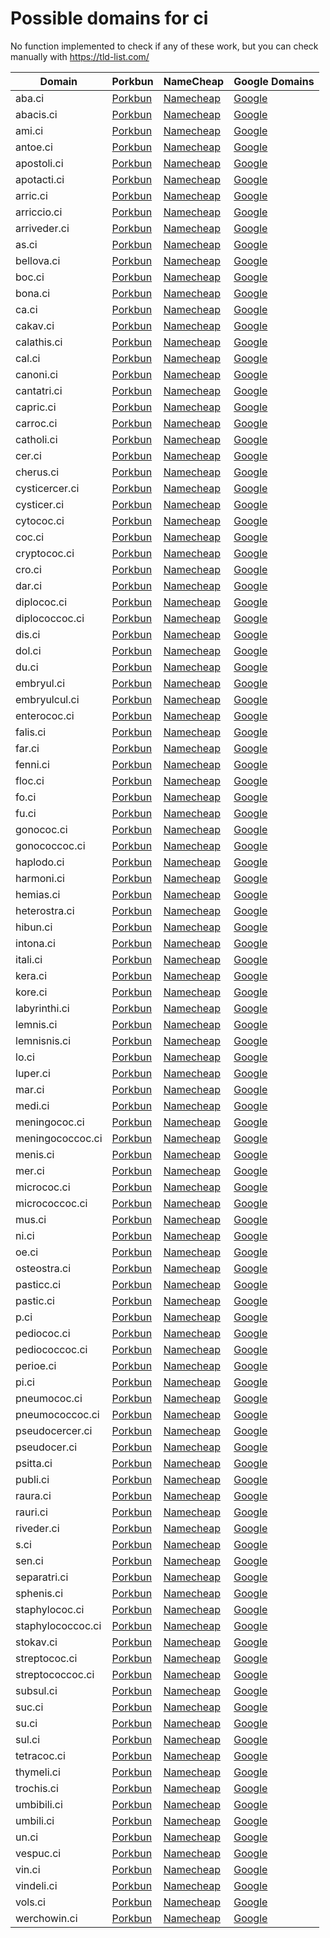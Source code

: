 # Possible domains for ci

No function implemented to check if any of these work, but you can check manually with https://tld-list.com/

| Domain | Porkbun | NameCheap | Google Domains |
|---|---|---|---|
| aba.ci | [Porkbun](https://porkbun.com/checkout/search?prb=e814663da1&tlds=&idnLanguage=&search=search&q=aba.ci) | [Namecheap](https://www.namecheap.com/domains/registration/results/?domain=aba.ci) | [Google](https://domains.google.com/registrar/search?searchTerm=aba.ci) |
| abacis.ci | [Porkbun](https://porkbun.com/checkout/search?prb=e814663da1&tlds=&idnLanguage=&search=search&q=abacis.ci) | [Namecheap](https://www.namecheap.com/domains/registration/results/?domain=abacis.ci) | [Google](https://domains.google.com/registrar/search?searchTerm=abacis.ci) |
| ami.ci | [Porkbun](https://porkbun.com/checkout/search?prb=e814663da1&tlds=&idnLanguage=&search=search&q=ami.ci) | [Namecheap](https://www.namecheap.com/domains/registration/results/?domain=ami.ci) | [Google](https://domains.google.com/registrar/search?searchTerm=ami.ci) |
| antoe.ci | [Porkbun](https://porkbun.com/checkout/search?prb=e814663da1&tlds=&idnLanguage=&search=search&q=antoe.ci) | [Namecheap](https://www.namecheap.com/domains/registration/results/?domain=antoe.ci) | [Google](https://domains.google.com/registrar/search?searchTerm=antoe.ci) |
| apostoli.ci | [Porkbun](https://porkbun.com/checkout/search?prb=e814663da1&tlds=&idnLanguage=&search=search&q=apostoli.ci) | [Namecheap](https://www.namecheap.com/domains/registration/results/?domain=apostoli.ci) | [Google](https://domains.google.com/registrar/search?searchTerm=apostoli.ci) |
| apotacti.ci | [Porkbun](https://porkbun.com/checkout/search?prb=e814663da1&tlds=&idnLanguage=&search=search&q=apotacti.ci) | [Namecheap](https://www.namecheap.com/domains/registration/results/?domain=apotacti.ci) | [Google](https://domains.google.com/registrar/search?searchTerm=apotacti.ci) |
| arric.ci | [Porkbun](https://porkbun.com/checkout/search?prb=e814663da1&tlds=&idnLanguage=&search=search&q=arric.ci) | [Namecheap](https://www.namecheap.com/domains/registration/results/?domain=arric.ci) | [Google](https://domains.google.com/registrar/search?searchTerm=arric.ci) |
| arriccio.ci | [Porkbun](https://porkbun.com/checkout/search?prb=e814663da1&tlds=&idnLanguage=&search=search&q=arriccio.ci) | [Namecheap](https://www.namecheap.com/domains/registration/results/?domain=arriccio.ci) | [Google](https://domains.google.com/registrar/search?searchTerm=arriccio.ci) |
| arriveder.ci | [Porkbun](https://porkbun.com/checkout/search?prb=e814663da1&tlds=&idnLanguage=&search=search&q=arriveder.ci) | [Namecheap](https://www.namecheap.com/domains/registration/results/?domain=arriveder.ci) | [Google](https://domains.google.com/registrar/search?searchTerm=arriveder.ci) |
| as.ci | [Porkbun](https://porkbun.com/checkout/search?prb=e814663da1&tlds=&idnLanguage=&search=search&q=as.ci) | [Namecheap](https://www.namecheap.com/domains/registration/results/?domain=as.ci) | [Google](https://domains.google.com/registrar/search?searchTerm=as.ci) |
| bellova.ci | [Porkbun](https://porkbun.com/checkout/search?prb=e814663da1&tlds=&idnLanguage=&search=search&q=bellova.ci) | [Namecheap](https://www.namecheap.com/domains/registration/results/?domain=bellova.ci) | [Google](https://domains.google.com/registrar/search?searchTerm=bellova.ci) |
| boc.ci | [Porkbun](https://porkbun.com/checkout/search?prb=e814663da1&tlds=&idnLanguage=&search=search&q=boc.ci) | [Namecheap](https://www.namecheap.com/domains/registration/results/?domain=boc.ci) | [Google](https://domains.google.com/registrar/search?searchTerm=boc.ci) |
| bona.ci | [Porkbun](https://porkbun.com/checkout/search?prb=e814663da1&tlds=&idnLanguage=&search=search&q=bona.ci) | [Namecheap](https://www.namecheap.com/domains/registration/results/?domain=bona.ci) | [Google](https://domains.google.com/registrar/search?searchTerm=bona.ci) |
| ca.ci | [Porkbun](https://porkbun.com/checkout/search?prb=e814663da1&tlds=&idnLanguage=&search=search&q=ca.ci) | [Namecheap](https://www.namecheap.com/domains/registration/results/?domain=ca.ci) | [Google](https://domains.google.com/registrar/search?searchTerm=ca.ci) |
| cakav.ci | [Porkbun](https://porkbun.com/checkout/search?prb=e814663da1&tlds=&idnLanguage=&search=search&q=cakav.ci) | [Namecheap](https://www.namecheap.com/domains/registration/results/?domain=cakav.ci) | [Google](https://domains.google.com/registrar/search?searchTerm=cakav.ci) |
| calathis.ci | [Porkbun](https://porkbun.com/checkout/search?prb=e814663da1&tlds=&idnLanguage=&search=search&q=calathis.ci) | [Namecheap](https://www.namecheap.com/domains/registration/results/?domain=calathis.ci) | [Google](https://domains.google.com/registrar/search?searchTerm=calathis.ci) |
| cal.ci | [Porkbun](https://porkbun.com/checkout/search?prb=e814663da1&tlds=&idnLanguage=&search=search&q=cal.ci) | [Namecheap](https://www.namecheap.com/domains/registration/results/?domain=cal.ci) | [Google](https://domains.google.com/registrar/search?searchTerm=cal.ci) |
| canoni.ci | [Porkbun](https://porkbun.com/checkout/search?prb=e814663da1&tlds=&idnLanguage=&search=search&q=canoni.ci) | [Namecheap](https://www.namecheap.com/domains/registration/results/?domain=canoni.ci) | [Google](https://domains.google.com/registrar/search?searchTerm=canoni.ci) |
| cantatri.ci | [Porkbun](https://porkbun.com/checkout/search?prb=e814663da1&tlds=&idnLanguage=&search=search&q=cantatri.ci) | [Namecheap](https://www.namecheap.com/domains/registration/results/?domain=cantatri.ci) | [Google](https://domains.google.com/registrar/search?searchTerm=cantatri.ci) |
| capric.ci | [Porkbun](https://porkbun.com/checkout/search?prb=e814663da1&tlds=&idnLanguage=&search=search&q=capric.ci) | [Namecheap](https://www.namecheap.com/domains/registration/results/?domain=capric.ci) | [Google](https://domains.google.com/registrar/search?searchTerm=capric.ci) |
| carroc.ci | [Porkbun](https://porkbun.com/checkout/search?prb=e814663da1&tlds=&idnLanguage=&search=search&q=carroc.ci) | [Namecheap](https://www.namecheap.com/domains/registration/results/?domain=carroc.ci) | [Google](https://domains.google.com/registrar/search?searchTerm=carroc.ci) |
| catholi.ci | [Porkbun](https://porkbun.com/checkout/search?prb=e814663da1&tlds=&idnLanguage=&search=search&q=catholi.ci) | [Namecheap](https://www.namecheap.com/domains/registration/results/?domain=catholi.ci) | [Google](https://domains.google.com/registrar/search?searchTerm=catholi.ci) |
| cer.ci | [Porkbun](https://porkbun.com/checkout/search?prb=e814663da1&tlds=&idnLanguage=&search=search&q=cer.ci) | [Namecheap](https://www.namecheap.com/domains/registration/results/?domain=cer.ci) | [Google](https://domains.google.com/registrar/search?searchTerm=cer.ci) |
| cherus.ci | [Porkbun](https://porkbun.com/checkout/search?prb=e814663da1&tlds=&idnLanguage=&search=search&q=cherus.ci) | [Namecheap](https://www.namecheap.com/domains/registration/results/?domain=cherus.ci) | [Google](https://domains.google.com/registrar/search?searchTerm=cherus.ci) |
| cysticercer.ci | [Porkbun](https://porkbun.com/checkout/search?prb=e814663da1&tlds=&idnLanguage=&search=search&q=cysticercer.ci) | [Namecheap](https://www.namecheap.com/domains/registration/results/?domain=cysticercer.ci) | [Google](https://domains.google.com/registrar/search?searchTerm=cysticercer.ci) |
| cysticer.ci | [Porkbun](https://porkbun.com/checkout/search?prb=e814663da1&tlds=&idnLanguage=&search=search&q=cysticer.ci) | [Namecheap](https://www.namecheap.com/domains/registration/results/?domain=cysticer.ci) | [Google](https://domains.google.com/registrar/search?searchTerm=cysticer.ci) |
| cytococ.ci | [Porkbun](https://porkbun.com/checkout/search?prb=e814663da1&tlds=&idnLanguage=&search=search&q=cytococ.ci) | [Namecheap](https://www.namecheap.com/domains/registration/results/?domain=cytococ.ci) | [Google](https://domains.google.com/registrar/search?searchTerm=cytococ.ci) |
| coc.ci | [Porkbun](https://porkbun.com/checkout/search?prb=e814663da1&tlds=&idnLanguage=&search=search&q=coc.ci) | [Namecheap](https://www.namecheap.com/domains/registration/results/?domain=coc.ci) | [Google](https://domains.google.com/registrar/search?searchTerm=coc.ci) |
| cryptococ.ci | [Porkbun](https://porkbun.com/checkout/search?prb=e814663da1&tlds=&idnLanguage=&search=search&q=cryptococ.ci) | [Namecheap](https://www.namecheap.com/domains/registration/results/?domain=cryptococ.ci) | [Google](https://domains.google.com/registrar/search?searchTerm=cryptococ.ci) |
| cro.ci | [Porkbun](https://porkbun.com/checkout/search?prb=e814663da1&tlds=&idnLanguage=&search=search&q=cro.ci) | [Namecheap](https://www.namecheap.com/domains/registration/results/?domain=cro.ci) | [Google](https://domains.google.com/registrar/search?searchTerm=cro.ci) |
| dar.ci | [Porkbun](https://porkbun.com/checkout/search?prb=e814663da1&tlds=&idnLanguage=&search=search&q=dar.ci) | [Namecheap](https://www.namecheap.com/domains/registration/results/?domain=dar.ci) | [Google](https://domains.google.com/registrar/search?searchTerm=dar.ci) |
| diplococ.ci | [Porkbun](https://porkbun.com/checkout/search?prb=e814663da1&tlds=&idnLanguage=&search=search&q=diplococ.ci) | [Namecheap](https://www.namecheap.com/domains/registration/results/?domain=diplococ.ci) | [Google](https://domains.google.com/registrar/search?searchTerm=diplococ.ci) |
| diplococcoc.ci | [Porkbun](https://porkbun.com/checkout/search?prb=e814663da1&tlds=&idnLanguage=&search=search&q=diplococcoc.ci) | [Namecheap](https://www.namecheap.com/domains/registration/results/?domain=diplococcoc.ci) | [Google](https://domains.google.com/registrar/search?searchTerm=diplococcoc.ci) |
| dis.ci | [Porkbun](https://porkbun.com/checkout/search?prb=e814663da1&tlds=&idnLanguage=&search=search&q=dis.ci) | [Namecheap](https://www.namecheap.com/domains/registration/results/?domain=dis.ci) | [Google](https://domains.google.com/registrar/search?searchTerm=dis.ci) |
| dol.ci | [Porkbun](https://porkbun.com/checkout/search?prb=e814663da1&tlds=&idnLanguage=&search=search&q=dol.ci) | [Namecheap](https://www.namecheap.com/domains/registration/results/?domain=dol.ci) | [Google](https://domains.google.com/registrar/search?searchTerm=dol.ci) |
| du.ci | [Porkbun](https://porkbun.com/checkout/search?prb=e814663da1&tlds=&idnLanguage=&search=search&q=du.ci) | [Namecheap](https://www.namecheap.com/domains/registration/results/?domain=du.ci) | [Google](https://domains.google.com/registrar/search?searchTerm=du.ci) |
| embryul.ci | [Porkbun](https://porkbun.com/checkout/search?prb=e814663da1&tlds=&idnLanguage=&search=search&q=embryul.ci) | [Namecheap](https://www.namecheap.com/domains/registration/results/?domain=embryul.ci) | [Google](https://domains.google.com/registrar/search?searchTerm=embryul.ci) |
| embryulcul.ci | [Porkbun](https://porkbun.com/checkout/search?prb=e814663da1&tlds=&idnLanguage=&search=search&q=embryulcul.ci) | [Namecheap](https://www.namecheap.com/domains/registration/results/?domain=embryulcul.ci) | [Google](https://domains.google.com/registrar/search?searchTerm=embryulcul.ci) |
| enterococ.ci | [Porkbun](https://porkbun.com/checkout/search?prb=e814663da1&tlds=&idnLanguage=&search=search&q=enterococ.ci) | [Namecheap](https://www.namecheap.com/domains/registration/results/?domain=enterococ.ci) | [Google](https://domains.google.com/registrar/search?searchTerm=enterococ.ci) |
| falis.ci | [Porkbun](https://porkbun.com/checkout/search?prb=e814663da1&tlds=&idnLanguage=&search=search&q=falis.ci) | [Namecheap](https://www.namecheap.com/domains/registration/results/?domain=falis.ci) | [Google](https://domains.google.com/registrar/search?searchTerm=falis.ci) |
| far.ci | [Porkbun](https://porkbun.com/checkout/search?prb=e814663da1&tlds=&idnLanguage=&search=search&q=far.ci) | [Namecheap](https://www.namecheap.com/domains/registration/results/?domain=far.ci) | [Google](https://domains.google.com/registrar/search?searchTerm=far.ci) |
| fenni.ci | [Porkbun](https://porkbun.com/checkout/search?prb=e814663da1&tlds=&idnLanguage=&search=search&q=fenni.ci) | [Namecheap](https://www.namecheap.com/domains/registration/results/?domain=fenni.ci) | [Google](https://domains.google.com/registrar/search?searchTerm=fenni.ci) |
| floc.ci | [Porkbun](https://porkbun.com/checkout/search?prb=e814663da1&tlds=&idnLanguage=&search=search&q=floc.ci) | [Namecheap](https://www.namecheap.com/domains/registration/results/?domain=floc.ci) | [Google](https://domains.google.com/registrar/search?searchTerm=floc.ci) |
| fo.ci | [Porkbun](https://porkbun.com/checkout/search?prb=e814663da1&tlds=&idnLanguage=&search=search&q=fo.ci) | [Namecheap](https://www.namecheap.com/domains/registration/results/?domain=fo.ci) | [Google](https://domains.google.com/registrar/search?searchTerm=fo.ci) |
| fu.ci | [Porkbun](https://porkbun.com/checkout/search?prb=e814663da1&tlds=&idnLanguage=&search=search&q=fu.ci) | [Namecheap](https://www.namecheap.com/domains/registration/results/?domain=fu.ci) | [Google](https://domains.google.com/registrar/search?searchTerm=fu.ci) |
| gonococ.ci | [Porkbun](https://porkbun.com/checkout/search?prb=e814663da1&tlds=&idnLanguage=&search=search&q=gonococ.ci) | [Namecheap](https://www.namecheap.com/domains/registration/results/?domain=gonococ.ci) | [Google](https://domains.google.com/registrar/search?searchTerm=gonococ.ci) |
| gonococcoc.ci | [Porkbun](https://porkbun.com/checkout/search?prb=e814663da1&tlds=&idnLanguage=&search=search&q=gonococcoc.ci) | [Namecheap](https://www.namecheap.com/domains/registration/results/?domain=gonococcoc.ci) | [Google](https://domains.google.com/registrar/search?searchTerm=gonococcoc.ci) |
| haplodo.ci | [Porkbun](https://porkbun.com/checkout/search?prb=e814663da1&tlds=&idnLanguage=&search=search&q=haplodo.ci) | [Namecheap](https://www.namecheap.com/domains/registration/results/?domain=haplodo.ci) | [Google](https://domains.google.com/registrar/search?searchTerm=haplodo.ci) |
| harmoni.ci | [Porkbun](https://porkbun.com/checkout/search?prb=e814663da1&tlds=&idnLanguage=&search=search&q=harmoni.ci) | [Namecheap](https://www.namecheap.com/domains/registration/results/?domain=harmoni.ci) | [Google](https://domains.google.com/registrar/search?searchTerm=harmoni.ci) |
| hemias.ci | [Porkbun](https://porkbun.com/checkout/search?prb=e814663da1&tlds=&idnLanguage=&search=search&q=hemias.ci) | [Namecheap](https://www.namecheap.com/domains/registration/results/?domain=hemias.ci) | [Google](https://domains.google.com/registrar/search?searchTerm=hemias.ci) |
| heterostra.ci | [Porkbun](https://porkbun.com/checkout/search?prb=e814663da1&tlds=&idnLanguage=&search=search&q=heterostra.ci) | [Namecheap](https://www.namecheap.com/domains/registration/results/?domain=heterostra.ci) | [Google](https://domains.google.com/registrar/search?searchTerm=heterostra.ci) |
| hibun.ci | [Porkbun](https://porkbun.com/checkout/search?prb=e814663da1&tlds=&idnLanguage=&search=search&q=hibun.ci) | [Namecheap](https://www.namecheap.com/domains/registration/results/?domain=hibun.ci) | [Google](https://domains.google.com/registrar/search?searchTerm=hibun.ci) |
| intona.ci | [Porkbun](https://porkbun.com/checkout/search?prb=e814663da1&tlds=&idnLanguage=&search=search&q=intona.ci) | [Namecheap](https://www.namecheap.com/domains/registration/results/?domain=intona.ci) | [Google](https://domains.google.com/registrar/search?searchTerm=intona.ci) |
| itali.ci | [Porkbun](https://porkbun.com/checkout/search?prb=e814663da1&tlds=&idnLanguage=&search=search&q=itali.ci) | [Namecheap](https://www.namecheap.com/domains/registration/results/?domain=itali.ci) | [Google](https://domains.google.com/registrar/search?searchTerm=itali.ci) |
| kera.ci | [Porkbun](https://porkbun.com/checkout/search?prb=e814663da1&tlds=&idnLanguage=&search=search&q=kera.ci) | [Namecheap](https://www.namecheap.com/domains/registration/results/?domain=kera.ci) | [Google](https://domains.google.com/registrar/search?searchTerm=kera.ci) |
| kore.ci | [Porkbun](https://porkbun.com/checkout/search?prb=e814663da1&tlds=&idnLanguage=&search=search&q=kore.ci) | [Namecheap](https://www.namecheap.com/domains/registration/results/?domain=kore.ci) | [Google](https://domains.google.com/registrar/search?searchTerm=kore.ci) |
| labyrinthi.ci | [Porkbun](https://porkbun.com/checkout/search?prb=e814663da1&tlds=&idnLanguage=&search=search&q=labyrinthi.ci) | [Namecheap](https://www.namecheap.com/domains/registration/results/?domain=labyrinthi.ci) | [Google](https://domains.google.com/registrar/search?searchTerm=labyrinthi.ci) |
| lemnis.ci | [Porkbun](https://porkbun.com/checkout/search?prb=e814663da1&tlds=&idnLanguage=&search=search&q=lemnis.ci) | [Namecheap](https://www.namecheap.com/domains/registration/results/?domain=lemnis.ci) | [Google](https://domains.google.com/registrar/search?searchTerm=lemnis.ci) |
| lemnisnis.ci | [Porkbun](https://porkbun.com/checkout/search?prb=e814663da1&tlds=&idnLanguage=&search=search&q=lemnisnis.ci) | [Namecheap](https://www.namecheap.com/domains/registration/results/?domain=lemnisnis.ci) | [Google](https://domains.google.com/registrar/search?searchTerm=lemnisnis.ci) |
| lo.ci | [Porkbun](https://porkbun.com/checkout/search?prb=e814663da1&tlds=&idnLanguage=&search=search&q=lo.ci) | [Namecheap](https://www.namecheap.com/domains/registration/results/?domain=lo.ci) | [Google](https://domains.google.com/registrar/search?searchTerm=lo.ci) |
| luper.ci | [Porkbun](https://porkbun.com/checkout/search?prb=e814663da1&tlds=&idnLanguage=&search=search&q=luper.ci) | [Namecheap](https://www.namecheap.com/domains/registration/results/?domain=luper.ci) | [Google](https://domains.google.com/registrar/search?searchTerm=luper.ci) |
| mar.ci | [Porkbun](https://porkbun.com/checkout/search?prb=e814663da1&tlds=&idnLanguage=&search=search&q=mar.ci) | [Namecheap](https://www.namecheap.com/domains/registration/results/?domain=mar.ci) | [Google](https://domains.google.com/registrar/search?searchTerm=mar.ci) |
| medi.ci | [Porkbun](https://porkbun.com/checkout/search?prb=e814663da1&tlds=&idnLanguage=&search=search&q=medi.ci) | [Namecheap](https://www.namecheap.com/domains/registration/results/?domain=medi.ci) | [Google](https://domains.google.com/registrar/search?searchTerm=medi.ci) |
| meningococ.ci | [Porkbun](https://porkbun.com/checkout/search?prb=e814663da1&tlds=&idnLanguage=&search=search&q=meningococ.ci) | [Namecheap](https://www.namecheap.com/domains/registration/results/?domain=meningococ.ci) | [Google](https://domains.google.com/registrar/search?searchTerm=meningococ.ci) |
| meningococcoc.ci | [Porkbun](https://porkbun.com/checkout/search?prb=e814663da1&tlds=&idnLanguage=&search=search&q=meningococcoc.ci) | [Namecheap](https://www.namecheap.com/domains/registration/results/?domain=meningococcoc.ci) | [Google](https://domains.google.com/registrar/search?searchTerm=meningococcoc.ci) |
| menis.ci | [Porkbun](https://porkbun.com/checkout/search?prb=e814663da1&tlds=&idnLanguage=&search=search&q=menis.ci) | [Namecheap](https://www.namecheap.com/domains/registration/results/?domain=menis.ci) | [Google](https://domains.google.com/registrar/search?searchTerm=menis.ci) |
| mer.ci | [Porkbun](https://porkbun.com/checkout/search?prb=e814663da1&tlds=&idnLanguage=&search=search&q=mer.ci) | [Namecheap](https://www.namecheap.com/domains/registration/results/?domain=mer.ci) | [Google](https://domains.google.com/registrar/search?searchTerm=mer.ci) |
| micrococ.ci | [Porkbun](https://porkbun.com/checkout/search?prb=e814663da1&tlds=&idnLanguage=&search=search&q=micrococ.ci) | [Namecheap](https://www.namecheap.com/domains/registration/results/?domain=micrococ.ci) | [Google](https://domains.google.com/registrar/search?searchTerm=micrococ.ci) |
| micrococcoc.ci | [Porkbun](https://porkbun.com/checkout/search?prb=e814663da1&tlds=&idnLanguage=&search=search&q=micrococcoc.ci) | [Namecheap](https://www.namecheap.com/domains/registration/results/?domain=micrococcoc.ci) | [Google](https://domains.google.com/registrar/search?searchTerm=micrococcoc.ci) |
| mus.ci | [Porkbun](https://porkbun.com/checkout/search?prb=e814663da1&tlds=&idnLanguage=&search=search&q=mus.ci) | [Namecheap](https://www.namecheap.com/domains/registration/results/?domain=mus.ci) | [Google](https://domains.google.com/registrar/search?searchTerm=mus.ci) |
| ni.ci | [Porkbun](https://porkbun.com/checkout/search?prb=e814663da1&tlds=&idnLanguage=&search=search&q=ni.ci) | [Namecheap](https://www.namecheap.com/domains/registration/results/?domain=ni.ci) | [Google](https://domains.google.com/registrar/search?searchTerm=ni.ci) |
| oe.ci | [Porkbun](https://porkbun.com/checkout/search?prb=e814663da1&tlds=&idnLanguage=&search=search&q=oe.ci) | [Namecheap](https://www.namecheap.com/domains/registration/results/?domain=oe.ci) | [Google](https://domains.google.com/registrar/search?searchTerm=oe.ci) |
| osteostra.ci | [Porkbun](https://porkbun.com/checkout/search?prb=e814663da1&tlds=&idnLanguage=&search=search&q=osteostra.ci) | [Namecheap](https://www.namecheap.com/domains/registration/results/?domain=osteostra.ci) | [Google](https://domains.google.com/registrar/search?searchTerm=osteostra.ci) |
| pasticc.ci | [Porkbun](https://porkbun.com/checkout/search?prb=e814663da1&tlds=&idnLanguage=&search=search&q=pasticc.ci) | [Namecheap](https://www.namecheap.com/domains/registration/results/?domain=pasticc.ci) | [Google](https://domains.google.com/registrar/search?searchTerm=pasticc.ci) |
| pastic.ci | [Porkbun](https://porkbun.com/checkout/search?prb=e814663da1&tlds=&idnLanguage=&search=search&q=pastic.ci) | [Namecheap](https://www.namecheap.com/domains/registration/results/?domain=pastic.ci) | [Google](https://domains.google.com/registrar/search?searchTerm=pastic.ci) |
| p.ci | [Porkbun](https://porkbun.com/checkout/search?prb=e814663da1&tlds=&idnLanguage=&search=search&q=p.ci) | [Namecheap](https://www.namecheap.com/domains/registration/results/?domain=p.ci) | [Google](https://domains.google.com/registrar/search?searchTerm=p.ci) |
| pediococ.ci | [Porkbun](https://porkbun.com/checkout/search?prb=e814663da1&tlds=&idnLanguage=&search=search&q=pediococ.ci) | [Namecheap](https://www.namecheap.com/domains/registration/results/?domain=pediococ.ci) | [Google](https://domains.google.com/registrar/search?searchTerm=pediococ.ci) |
| pediococcoc.ci | [Porkbun](https://porkbun.com/checkout/search?prb=e814663da1&tlds=&idnLanguage=&search=search&q=pediococcoc.ci) | [Namecheap](https://www.namecheap.com/domains/registration/results/?domain=pediococcoc.ci) | [Google](https://domains.google.com/registrar/search?searchTerm=pediococcoc.ci) |
| perioe.ci | [Porkbun](https://porkbun.com/checkout/search?prb=e814663da1&tlds=&idnLanguage=&search=search&q=perioe.ci) | [Namecheap](https://www.namecheap.com/domains/registration/results/?domain=perioe.ci) | [Google](https://domains.google.com/registrar/search?searchTerm=perioe.ci) |
| pi.ci | [Porkbun](https://porkbun.com/checkout/search?prb=e814663da1&tlds=&idnLanguage=&search=search&q=pi.ci) | [Namecheap](https://www.namecheap.com/domains/registration/results/?domain=pi.ci) | [Google](https://domains.google.com/registrar/search?searchTerm=pi.ci) |
| pneumococ.ci | [Porkbun](https://porkbun.com/checkout/search?prb=e814663da1&tlds=&idnLanguage=&search=search&q=pneumococ.ci) | [Namecheap](https://www.namecheap.com/domains/registration/results/?domain=pneumococ.ci) | [Google](https://domains.google.com/registrar/search?searchTerm=pneumococ.ci) |
| pneumococcoc.ci | [Porkbun](https://porkbun.com/checkout/search?prb=e814663da1&tlds=&idnLanguage=&search=search&q=pneumococcoc.ci) | [Namecheap](https://www.namecheap.com/domains/registration/results/?domain=pneumococcoc.ci) | [Google](https://domains.google.com/registrar/search?searchTerm=pneumococcoc.ci) |
| pseudocercer.ci | [Porkbun](https://porkbun.com/checkout/search?prb=e814663da1&tlds=&idnLanguage=&search=search&q=pseudocercer.ci) | [Namecheap](https://www.namecheap.com/domains/registration/results/?domain=pseudocercer.ci) | [Google](https://domains.google.com/registrar/search?searchTerm=pseudocercer.ci) |
| pseudocer.ci | [Porkbun](https://porkbun.com/checkout/search?prb=e814663da1&tlds=&idnLanguage=&search=search&q=pseudocer.ci) | [Namecheap](https://www.namecheap.com/domains/registration/results/?domain=pseudocer.ci) | [Google](https://domains.google.com/registrar/search?searchTerm=pseudocer.ci) |
| psitta.ci | [Porkbun](https://porkbun.com/checkout/search?prb=e814663da1&tlds=&idnLanguage=&search=search&q=psitta.ci) | [Namecheap](https://www.namecheap.com/domains/registration/results/?domain=psitta.ci) | [Google](https://domains.google.com/registrar/search?searchTerm=psitta.ci) |
| publi.ci | [Porkbun](https://porkbun.com/checkout/search?prb=e814663da1&tlds=&idnLanguage=&search=search&q=publi.ci) | [Namecheap](https://www.namecheap.com/domains/registration/results/?domain=publi.ci) | [Google](https://domains.google.com/registrar/search?searchTerm=publi.ci) |
| raura.ci | [Porkbun](https://porkbun.com/checkout/search?prb=e814663da1&tlds=&idnLanguage=&search=search&q=raura.ci) | [Namecheap](https://www.namecheap.com/domains/registration/results/?domain=raura.ci) | [Google](https://domains.google.com/registrar/search?searchTerm=raura.ci) |
| rauri.ci | [Porkbun](https://porkbun.com/checkout/search?prb=e814663da1&tlds=&idnLanguage=&search=search&q=rauri.ci) | [Namecheap](https://www.namecheap.com/domains/registration/results/?domain=rauri.ci) | [Google](https://domains.google.com/registrar/search?searchTerm=rauri.ci) |
| riveder.ci | [Porkbun](https://porkbun.com/checkout/search?prb=e814663da1&tlds=&idnLanguage=&search=search&q=riveder.ci) | [Namecheap](https://www.namecheap.com/domains/registration/results/?domain=riveder.ci) | [Google](https://domains.google.com/registrar/search?searchTerm=riveder.ci) |
| s.ci | [Porkbun](https://porkbun.com/checkout/search?prb=e814663da1&tlds=&idnLanguage=&search=search&q=s.ci) | [Namecheap](https://www.namecheap.com/domains/registration/results/?domain=s.ci) | [Google](https://domains.google.com/registrar/search?searchTerm=s.ci) |
| sen.ci | [Porkbun](https://porkbun.com/checkout/search?prb=e814663da1&tlds=&idnLanguage=&search=search&q=sen.ci) | [Namecheap](https://www.namecheap.com/domains/registration/results/?domain=sen.ci) | [Google](https://domains.google.com/registrar/search?searchTerm=sen.ci) |
| separatri.ci | [Porkbun](https://porkbun.com/checkout/search?prb=e814663da1&tlds=&idnLanguage=&search=search&q=separatri.ci) | [Namecheap](https://www.namecheap.com/domains/registration/results/?domain=separatri.ci) | [Google](https://domains.google.com/registrar/search?searchTerm=separatri.ci) |
| sphenis.ci | [Porkbun](https://porkbun.com/checkout/search?prb=e814663da1&tlds=&idnLanguage=&search=search&q=sphenis.ci) | [Namecheap](https://www.namecheap.com/domains/registration/results/?domain=sphenis.ci) | [Google](https://domains.google.com/registrar/search?searchTerm=sphenis.ci) |
| staphylococ.ci | [Porkbun](https://porkbun.com/checkout/search?prb=e814663da1&tlds=&idnLanguage=&search=search&q=staphylococ.ci) | [Namecheap](https://www.namecheap.com/domains/registration/results/?domain=staphylococ.ci) | [Google](https://domains.google.com/registrar/search?searchTerm=staphylococ.ci) |
| staphylococcoc.ci | [Porkbun](https://porkbun.com/checkout/search?prb=e814663da1&tlds=&idnLanguage=&search=search&q=staphylococcoc.ci) | [Namecheap](https://www.namecheap.com/domains/registration/results/?domain=staphylococcoc.ci) | [Google](https://domains.google.com/registrar/search?searchTerm=staphylococcoc.ci) |
| stokav.ci | [Porkbun](https://porkbun.com/checkout/search?prb=e814663da1&tlds=&idnLanguage=&search=search&q=stokav.ci) | [Namecheap](https://www.namecheap.com/domains/registration/results/?domain=stokav.ci) | [Google](https://domains.google.com/registrar/search?searchTerm=stokav.ci) |
| streptococ.ci | [Porkbun](https://porkbun.com/checkout/search?prb=e814663da1&tlds=&idnLanguage=&search=search&q=streptococ.ci) | [Namecheap](https://www.namecheap.com/domains/registration/results/?domain=streptococ.ci) | [Google](https://domains.google.com/registrar/search?searchTerm=streptococ.ci) |
| streptococcoc.ci | [Porkbun](https://porkbun.com/checkout/search?prb=e814663da1&tlds=&idnLanguage=&search=search&q=streptococcoc.ci) | [Namecheap](https://www.namecheap.com/domains/registration/results/?domain=streptococcoc.ci) | [Google](https://domains.google.com/registrar/search?searchTerm=streptococcoc.ci) |
| subsul.ci | [Porkbun](https://porkbun.com/checkout/search?prb=e814663da1&tlds=&idnLanguage=&search=search&q=subsul.ci) | [Namecheap](https://www.namecheap.com/domains/registration/results/?domain=subsul.ci) | [Google](https://domains.google.com/registrar/search?searchTerm=subsul.ci) |
| suc.ci | [Porkbun](https://porkbun.com/checkout/search?prb=e814663da1&tlds=&idnLanguage=&search=search&q=suc.ci) | [Namecheap](https://www.namecheap.com/domains/registration/results/?domain=suc.ci) | [Google](https://domains.google.com/registrar/search?searchTerm=suc.ci) |
| su.ci | [Porkbun](https://porkbun.com/checkout/search?prb=e814663da1&tlds=&idnLanguage=&search=search&q=su.ci) | [Namecheap](https://www.namecheap.com/domains/registration/results/?domain=su.ci) | [Google](https://domains.google.com/registrar/search?searchTerm=su.ci) |
| sul.ci | [Porkbun](https://porkbun.com/checkout/search?prb=e814663da1&tlds=&idnLanguage=&search=search&q=sul.ci) | [Namecheap](https://www.namecheap.com/domains/registration/results/?domain=sul.ci) | [Google](https://domains.google.com/registrar/search?searchTerm=sul.ci) |
| tetracoc.ci | [Porkbun](https://porkbun.com/checkout/search?prb=e814663da1&tlds=&idnLanguage=&search=search&q=tetracoc.ci) | [Namecheap](https://www.namecheap.com/domains/registration/results/?domain=tetracoc.ci) | [Google](https://domains.google.com/registrar/search?searchTerm=tetracoc.ci) |
| thymeli.ci | [Porkbun](https://porkbun.com/checkout/search?prb=e814663da1&tlds=&idnLanguage=&search=search&q=thymeli.ci) | [Namecheap](https://www.namecheap.com/domains/registration/results/?domain=thymeli.ci) | [Google](https://domains.google.com/registrar/search?searchTerm=thymeli.ci) |
| trochis.ci | [Porkbun](https://porkbun.com/checkout/search?prb=e814663da1&tlds=&idnLanguage=&search=search&q=trochis.ci) | [Namecheap](https://www.namecheap.com/domains/registration/results/?domain=trochis.ci) | [Google](https://domains.google.com/registrar/search?searchTerm=trochis.ci) |
| umbibili.ci | [Porkbun](https://porkbun.com/checkout/search?prb=e814663da1&tlds=&idnLanguage=&search=search&q=umbibili.ci) | [Namecheap](https://www.namecheap.com/domains/registration/results/?domain=umbibili.ci) | [Google](https://domains.google.com/registrar/search?searchTerm=umbibili.ci) |
| umbili.ci | [Porkbun](https://porkbun.com/checkout/search?prb=e814663da1&tlds=&idnLanguage=&search=search&q=umbili.ci) | [Namecheap](https://www.namecheap.com/domains/registration/results/?domain=umbili.ci) | [Google](https://domains.google.com/registrar/search?searchTerm=umbili.ci) |
| un.ci | [Porkbun](https://porkbun.com/checkout/search?prb=e814663da1&tlds=&idnLanguage=&search=search&q=un.ci) | [Namecheap](https://www.namecheap.com/domains/registration/results/?domain=un.ci) | [Google](https://domains.google.com/registrar/search?searchTerm=un.ci) |
| vespuc.ci | [Porkbun](https://porkbun.com/checkout/search?prb=e814663da1&tlds=&idnLanguage=&search=search&q=vespuc.ci) | [Namecheap](https://www.namecheap.com/domains/registration/results/?domain=vespuc.ci) | [Google](https://domains.google.com/registrar/search?searchTerm=vespuc.ci) |
| vin.ci | [Porkbun](https://porkbun.com/checkout/search?prb=e814663da1&tlds=&idnLanguage=&search=search&q=vin.ci) | [Namecheap](https://www.namecheap.com/domains/registration/results/?domain=vin.ci) | [Google](https://domains.google.com/registrar/search?searchTerm=vin.ci) |
| vindeli.ci | [Porkbun](https://porkbun.com/checkout/search?prb=e814663da1&tlds=&idnLanguage=&search=search&q=vindeli.ci) | [Namecheap](https://www.namecheap.com/domains/registration/results/?domain=vindeli.ci) | [Google](https://domains.google.com/registrar/search?searchTerm=vindeli.ci) |
| vols.ci | [Porkbun](https://porkbun.com/checkout/search?prb=e814663da1&tlds=&idnLanguage=&search=search&q=vols.ci) | [Namecheap](https://www.namecheap.com/domains/registration/results/?domain=vols.ci) | [Google](https://domains.google.com/registrar/search?searchTerm=vols.ci) |
| werchowin.ci | [Porkbun](https://porkbun.com/checkout/search?prb=e814663da1&tlds=&idnLanguage=&search=search&q=werchowin.ci) | [Namecheap](https://www.namecheap.com/domains/registration/results/?domain=werchowin.ci) | [Google](https://domains.google.com/registrar/search?searchTerm=werchowin.ci) |
